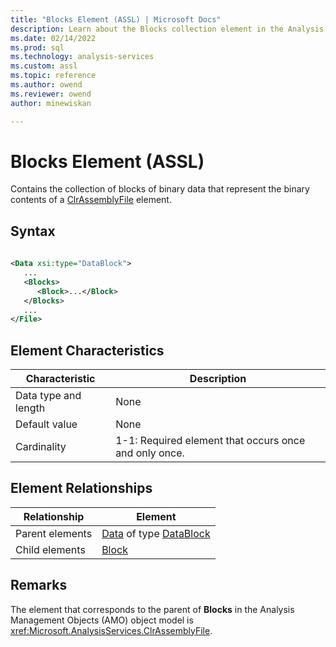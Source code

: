 ```yaml
---
title: "Blocks Element (ASSL) | Microsoft Docs"
description: Learn about the Blocks collection element in the Analysis Services Scripting Language (ASSL) schema.
ms.date: 02/14/2022
ms.prod: sql
ms.technology: analysis-services
ms.custom: assl
ms.topic: reference
ms.author: owend
ms.reviewer: owend
author: minewiskan

---
```

# Blocks Element (ASSL)

  Contains the collection of blocks of binary data that represent the binary contents of a [ClrAssemblyFile](../data-type/clrassemblyfile-data-type-assl.md) element.  
  
## Syntax  
  
```xml  
  
<Data xsi:type="DataBlock">  
   ...  
   <Blocks>  
      <Block>...</Block>  
   </Blocks>  
   ...  
</File>  
```  
  
## Element Characteristics  
  
|Characteristic|Description|  
|--------------------|-----------------|  
|Data type and length|None|  
|Default value|None|  
|Cardinality|1-1: Required element that occurs once and only once.|  
  
## Element Relationships  
  
|Relationship|Element|  
|------------------|-------------|  
|Parent elements|[Data](../objects/data-element-assl.md) of type [DataBlock](../data-type/datablock-data-type-assl.md)|  
|Child elements|[Block](../objects/block-element-assl.md)|  
  
## Remarks  
 The element that corresponds to the parent of **Blocks** in the Analysis Management Objects (AMO) object model is <xref:Microsoft.AnalysisServices.ClrAssemblyFile>.  
